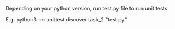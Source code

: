 Depending on your python version, run test.py file to run unit tests.

E.g. python3 -m unittest discover task_2 "test.py"